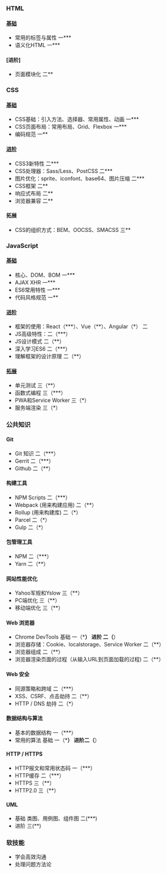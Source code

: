 ### HTML

#### [ 基础](curated-tutorial/basic-html.md)

+ 常用的标签与属性 一***
+ 语义化HTML 一***

#### [进阶]
+ 页面模块化 二**

### CSS

#### [基础](curated-tutorial/basic-css.md)

+ CSS基础：引入方法、选择器、常用属性、动画 一***
+ CSS页面布局：常用布局、Grid、Flexbox 一*** 
+ 编码规范 一**

#### [进阶](curated-tutorial/advanced-css.md)

+ CSS3新特性 二***
+ CSS处理器：Sass/Less、PostCSS 二***
+ 图片优化：sprite、iconfont、base64、图片压缩 二***
+ CSS框架 二**
+ 响应式布局 二**
+ 浏览器兼容 二**

#### 拓展

+ CSS的组织方式：BEM、OOCSS、SMACSS 三**

### JavaScript

#### [基础](curated-tutorial/basic-javascript.md)

+ 核心、DOM、BOM 一***
+ AJAX XHR 一***
+ ES6常用特性 一***
+ 代码风格规范 一**

#### [进阶](curated-tutorial/advanced-javascript.md)

+ 框架的使用：React（***）、Vue（\*\*）、Angular（\*） 二
+ JS高级特性：二（***）
+ JS设计模式 二（**）
+ 深入学习ES6 二（***）
+ 理解框架的设计原理 二（**）

#### [拓展](curated-tutorial/expanded-javascript.md)

+ 单元测试 三（**）
+ 函数式编程 三（***）
+ PWA和Service Worker 三（*）
+ 服务端渲染 三（*）

### 公共知识

#### Git

+ Git 知识 二（***）
+ Gerrit 二（***）
+ Github 二（**）

#### 构建工具

+ NPM Scripts 二（***）
+ Webpack (用来构建应用) 二（**）
+ Rollup (用来构建库) 二（*）
+ Parcel 二（*）
+ Gulp 二（*）
    
#### 包管理工具

+ NPM 二（***）
+ Yarn 二（**）
    
#### 网站性能优化

+ Yahoo军规和Yslow 三（**）
+ PC端优化 三（**）
+ 移动端优化 三（**）

#### Web 浏览器

+ Chrome DevTools 基础 一（***）  进阶 二（**）
+ 浏览器存储：Cookie、localstorage、Service Worker 二（**）
+ 浏览器组成 二（**）
+ 浏览器渲染页面的过程（从输入URL到页面加载的过程) 二（**） 

#### Web 安全

+ 同源策略和跨域 二（***）
+ XSS、CSRF、点击劫持 二（**）
+ HTTP / DNS 劫持 二（*）

#### 数据结构与算法

+ 基本的数据结构 一（***）
+ 常用的算法 基础 一（***） 进阶二（**）

#### HTTP / HTTPS

+ HTTP报文和常用状态码 一（***）
+ HTTP缓存 二（***）
+ HTTPS 三（**）
+ HTTP2.0 三（**）

#### UML

+ 基础 类图、用例图、组件图 二(***)
+ 进阶 三(**)

### 软技能

+ 学会高效沟通
+ 处理问题方法论
